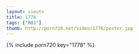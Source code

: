 ```yaml
--- 
layout: sieutv
title: 1778
tags: ["001"]
thumb: http://porn720.net/video/1778/poster.jpg
---
```

{% include porn720 key="1778" %} 
